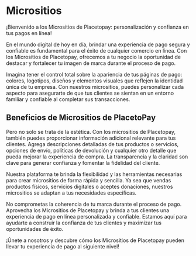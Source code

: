 # Micrositios
¡Bienvenido a los Micrositios de Placetopay: personalización y confianza en tus pagos en línea!

En el mundo digital de hoy en día, brindar una experiencia de pago segura y confiable es fundamental para el éxito de cualquier comercio en línea. Con los Micrositios de Placetopay, ofrecemos a tu negocio la oportunidad de destacar y fortalecer tu imagen de marca durante el proceso de pago.

Imagina tener el control total sobre la apariencia de tus páginas de pago: colores, logotipos, diseños y elementos visuales que reflejen la identidad única de tu empresa. Con nuestros micrositios, puedes personalizar cada aspecto para asegurarte de que tus clientes se sientan en un entorno familiar y confiable al completar sus transacciones.

## Beneficios de Micrositios de PlacetoPay
Pero no solo se trata de la estética. Con los micrositios de Placetopay, también puedes proporcionar información adicional relevante para tus clientes. Agrega descripciones detalladas de tus productos o servicios, opciones de envío, políticas de devolución y cualquier otro detalle que pueda mejorar la experiencia de compra. La transparencia y la claridad son clave para generar confianza y fomentar la fidelidad del cliente.

Nuestra plataforma te brinda la flexibilidad y las herramientas necesarias para crear micrositios de forma rápida y sencilla. Ya sea que vendas productos físicos, servicios digitales o aceptes donaciones, nuestros micrositios se adaptan a tus necesidades específicas.

No comprometas la coherencia de tu marca durante el proceso de pago. Aprovecha los Micrositios de Placetopay y brinda a tus clientes una experiencia de pago en línea personalizada y confiable. Estamos aquí para ayudarte a construir la confianza de tus clientes y maximizar tus oportunidades de éxito.

¡Únete a nosotros y descubre cómo los Micrositios de Placetopay pueden llevar tu experiencia de pago al siguiente nivel!
